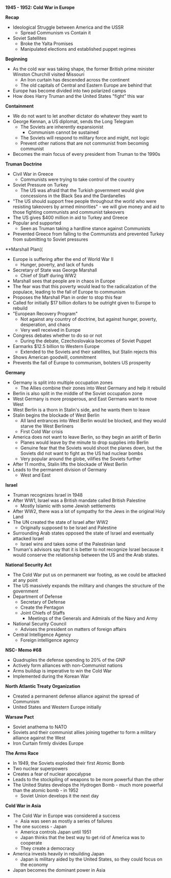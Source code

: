 **1945 - 1952: Cold War in Europe**

**Recap**
- Ideological Struggle between America and the USSR
	- Spread Communism vs Contain it
- Soviet Satellites
	- Broke the Yalta Promises
	- Manipulated elections and established puppet regimes

**Beginning**
- As the cold war was taking shape, the former British prime minister Winston Churchill visited Missouri
	- An Iron curtain has descended across the continent
	- The old capitals of Central and Eastern Europe are behind that
- Europe has become divided into two polarized camps
- How does Harry Truman and the United States "fight" this war

**Containment**
- We do not want to let another dictator do whatever they want to
- George Kennan, a US diplomat, sends the Long Telegram
	- The Soviets are inherently expansionist
		- Communism cannot be sustained 
	- The Soviets will respond to military force and might, not logic
	- Prevent other nations that are not communist from becoming communist
- Becomes the main focus of every president from Truman to the 1990s

**Truman Doctrine**
- Civil War in Greece
	- Communists were trying to take control of the country
- Soviet Pressure on Turkey
	- The US was afraid that the Turkish government would give concessions in the Black Sea and the Dardanelles
- "The US should support free people throughout the world who were resisting takeovers by armed minorities" - we will give money and aid to those fighting communists and communist takeovers
- The US gives $400 million in aid to Turkey and Greece
- Popular and supported
	- Seen as Truman taking a hardline stance against Communists
- Prevented Greece from falling to the Communists and prevented Turkey from submitting to Soviet pressures

**Marshall Plan((
- Europe is suffering after the end of World War II
	- Hunger, poverty, and lack of funds
- Secretary of State was George Marshall
	- Chief of Staff during WW2
- Marshall sees that people are in chaos in Europe
- The fear was that this poverty would lead to the radicalization of the populace, leading to the fall of Europe to communism
- Proposes the Marshall Plan in order to stop this fear
- Called for initially $17 billion dollars to be outright given to Europe to rebuild 
- "European Recovery Program"
	- Not against any country of doctrine, but against hunger, poverty, desperation, and chaos 
	- Very well received in Europe
- Congress debates whether to do so or not
	- During the debate, Czechoslovakia becomes of Soviet Puppet
- Earmarks $12.5 billion to Western Europe
	- Extended to the Soviets and their satellites, but Stalin rejects this
- Shows American goodwill, commitment 
- Prevents the fall of Europe to communism, bolsters US prosperity 

**Germany**
- Germany is split into multiple occupation zones
	- The Allies combine their zones into West Germany and help it rebuild
- Berlin is also split in the middle of the Soviet occupation zone
- West Germany is more prosperous, and East Germans want to move West
- West Berlin is a thorn in Stalin's side, and he wants them to leave
- Stalin begins the blockade of West Berlin
	- All land entrances into West Berlin would be blocked, and they would starve the West Berliners
	- First Cold War crisis
- America does not want to leave Berlin, so they begin an airlift of Berlin
	- Planes would leave by the minute to drop supplies into Berlin
	- Genuine fear that the Soviets would shoot the planes down, but the Soviets did not want to fight as the US had nuclear bombs
	- Very popular around the globe, vilifies the Soviets further 
- After 11 months, Stalin lifts the blockade of West Berlin
- Leads to the permanent division of Germany 
	- West and East

**Israel**
- Truman recognizes Israel in 1948
- After WW1, Israel was a British mandate called British Palestine
	- Mostly Islamic with some Jewish settlements
- After WW2, there was a lot of sympathy for the Jews in the original Holy Land
- The UN created the state of Israel after WW2
	- Originally supposed to be Israel and Palestine 
- Surrounding Arab states opposed the state of Israel and eventually attacked Israel
	- Israel wins and takes some of the Palestinian land
- Truman's advisors say that it is better to not recognize Israel because it would conserve the relationship between the US and the Arab states. 

**National Security Act**
- The Cold War put us on permanent war footing, as we could be attacked at any point
- The US massively expands the military and changes the structure of the government
- Department of Defense 
	- Secretary of Defense
	- Create the Pentagon
	- Joint Chiefs of Staffs
		- Meetings of the Generals and Admirals of the Navy and Army
- National Security Council 
	- Advises the president on matters of foreign affairs
- Central Intelligence Agency
	- Foreign intelligence agency 

**NSC- Memo #68**
- Quadruples the defense spending to 20% of the GNP
- Actively form alliances with non-Communist nations
- Arms buildup is imperative to win the Cold War
- Implemented during the Korean War

**North Atlantic Treaty Organization**
- Created a permanent defense alliance against the spread of Communism 
- United States and Western Europe initially

**Warsaw Pact**
- Soviet anathema to NATO
- Soviets and their communist allies joining together to form a military alliance against the West
- Iron Curtain firmly divides Europe

**The Arms Race**
- In 1949, the Soviets exploded their first Atomic Bomb
- Two nuclear superpowers 
- Creates a fear of nuclear apocalypse 
- Leads to the stockpiling of weapons to be more powerful than the other 
- The United States develops the Hydrogen Bomb - much more powerful than the atomic bomb - in 1952
	- Soviet Union develops it the next day 

**Cold War in Asia**
- The Cold War in Europe was considered a success
	- Asia was seen as mostly a series of failures
- The one success - Japan
	- America controls Japan until 1951
	- Japan thinks that the best way to get rid of America was to cooperate
	- They create a democracy
- America invests heavily in rebuilding Japan
	- Japan is military aided by the United States, so they could focus on the economy
- Japan becomes the dominant power in Asia

